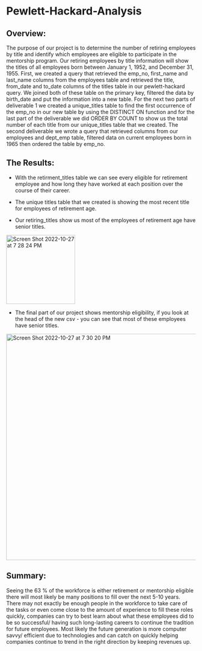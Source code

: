 # Pewlett-Hackard-Analysis
## Overview:
The purpose of our project is to determine the number of retiring employees by title and identify which employees are eligible to participate in the mentorship program. Our retiring employees by title information will show the titles of all employees born between January 1, 1952, and December 31, 1955. First, we created a query that retrieved the emp_no, first_name and last_name columns from the employees table and retrieved the title, from_date and to_date columns of the titles table in our pewlett-hackard query. We joined both of these table on the primary key, filtered the data by birth_date and put the information into a new table. For the next two parts of deliverable 1 we created a unique_titles table to find the first occurrence of the emp_no in our new table by using the DISTINCT ON function and for the last part of the deliverable we did ORDER BY COUNT to show us the total number of each title from our unique_titles table that we created. The second deliverable we wrote a query that retrieved columns from our employees and dept_emp table, filtered data on current employees born in 1965 then ordered the table by emp_no.

## The Results:
- With the retirment_titles table we can see every eligible for retirement employee and how long they have worked at each position over the course of their career.

- The unique titles table that we created is showing the most recent title for employees of retirement age.

- Our retiring_titles show us most of the employees of retirement age have senior titles.
<img width="183" alt="Screen Shot 2022-10-27 at 7 28 24 PM" src="https://user-images.githubusercontent.com/109715441/198469603-94420924-eb12-495f-a826-bd659a535d8c.png">

- The final part of our project shows mentorship eligibility, if you look at the head of the new csv - you can see that most of these employees have senior titles.
<img width="600" alt="Screen Shot 2022-10-27 at 7 30 20 PM" src="https://user-images.githubusercontent.com/109715441/198470468-d0c06cc9-d97a-4ef6-8e0b-8976e9a5e030.png">

## Summary:
Seeing the 63 % of the workforce is either retirement or mentorship eligible there will most likely be many positions to fill over the next 5-10 years. There may not exactly be enough people in the workforce to take care of the tasks or even come close to the amount of experience to fill these roles quickly, companies can try to best learn about what these employees did to be so successful/ having such long-lasting careers to continue the tradition for future employees. Most likely the future generation is more computer savvy/ efficient due to technologies and can catch on quickly helping companies continue to trend in the right direction by keeping revenues up.
